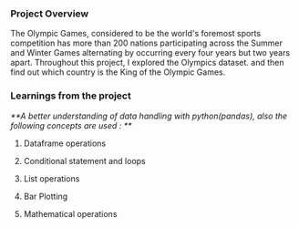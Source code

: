 ### Project Overview

 The Olympic Games, considered to be the world's foremost sports competition has more than 200 nations participating across the Summer and Winter Games alternating by occurring every four years but two years apart. Throughout this project, I explored the Olympics dataset. and then find out which country is the King of the Olympic Games.


### Learnings from the project

 _**A better understanding of data handling with python(pandas), also the following concepts are used :
**_
1) Dataframe operations

2) Conditional statement and loops

3) List operations

4) Bar Plotting

5) Mathematical operations


